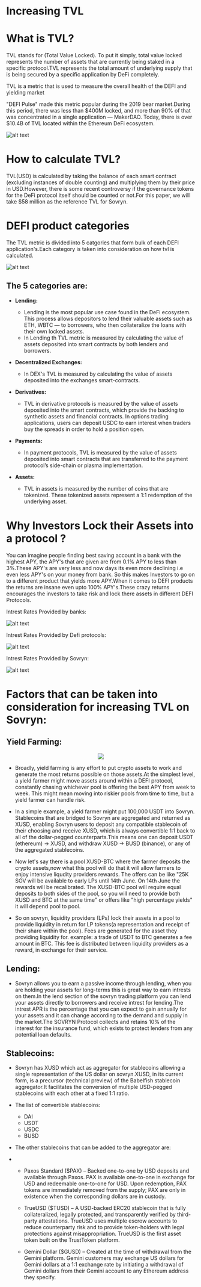 # Increasing TVL

# What is TVL?
TVL stands for (Total Value Locked). To put it simply, total value locked represents the number of assets that are currently being staked in a specific protocol.TVL represents the  total amount of underlying supply that is being secured by a specific application by DeFi completely.

TVL is a metric that is used to measure the overall health of the DEFI and yielding market

"DEFI Pulse" made this metric popular during the 2019 bear market.During this period, there was less than $400M locked, and more than 90% of that was concentrated in a single application — MakerDAO. Today, there is over $10.4B of TVL located within the Ethereum DeFi ecosystem.

![alt text](https://github.com/TanishqDsharma/Sovrython-Research-Repo/blob/main/images/defi1.png)

# How to calculate TVL?
TVL(USD) is calculated by taking the balance of each smart contract (excluding instances of double counting) and multiplying them by their price in USD.However, there is some recent controversy if the governance tokens for the DeFi protocol itself should be counted or not.For this paper, we will take $58 million as the reference TVL for Sovryn.

# DEFI product categories

The TVL metric is divided into 5 catgories that form bulk of each DEFI application's.Each category is taken into consideration on how tvl is calculated.

![alt text](https://github.com/TanishqDsharma/Sovrython-Research-Repo/blob/main/images/defi2.png)

## The 5 categories are:
* <b>Lending:</b>
   * Lending is the most popular use case found in the DeFi ecosystem. This process allows depositors to lend their valuable assets such as ETH, WBTC — to borrowers, who then collateralize the loans with their own locked assets.
   * In Lending th TVL metric is measured by calculating the value of assets deposited into smart contracts by both lenders and borrowers.
 
* <b>Decentralized Exchanges:</b>
    * In DEX's TVL is measured by calculating the value of assets deposited into the exchanges smart-contracts.
* <b>Derivatives:</b>
    * TVL in derivative protocols is measured by the value of assets deposited into the smart contracts, which provide the backing to synthetic assets and financial contracts. In options trading applications, users can deposit USDC to earn interest when traders buy the spreads in order to hold a position open.
* <b>Payments:</b>
   * In payment protocols, TVL is measured by the value of assets deposited into smart contracts that are transferred to the payment protocol’s side-chain or plasma implementation.
* <b>Assets:</b>
  * TVL in assets is measured by the number of coins that are tokenized. These tokenized assets represent a 1:1 redemption of the underlying asset.

# Why Investors Lock their Assets into a protocol ?

You can imagine people finding best saving account in a bank with the highest APY, the APY's that are given are from 0.1% APY to less than 3%.These APY's are very less and now days its even more declining i.e even less APY's on your money from bank. So this makes Investors to go on to a different product that yields more APY.When it comes to DEFI products the returns are insane even upto 100% APY's.These crazy returns encourages the investors to take risk and lock there assets in different DEFI Protocols. 

Intrest Rates Provided by banks:

![alt text](https://github.com/TanishqDsharma/Sovrython-Research-Repo/blob/main/images/bank-interest-rates-vs-credit-union-interest-rates.jpg)

Intrest Rates Provided by Defi protocols:

![alt text](https://github.com/TanishqDsharma/Sovrython-Research-Repo/blob/main/images/Selection_071-263x300.jpg)

Intrest Rates Provided by Sovryn:

![alt text](https://github.com/TanishqDsharma/Sovrython-Research-Repo/blob/main/images/2021-07-13%2014_23_59-Films%20%26%20TV.png)
 
# Factors that can be taken into consideration for increasing TVL on Sovryn:

## <b>Yield Farming:</b>
<p align="center">
    <img style="border-color:black;" align="center" src="https://github.com/TanishqDsharma/Sovrython-Research-Repo/blob/main/images/download.jpg">
</p>

 
  * Broadly, yield farming is any effort to put crypto assets to work and generate the most returns possible on those assets.At the simplest level, a yield farmer might move     assets around within a DEFI protocol, constantly chasing whichever pool is offering the best APY from week to week. This might   mean moving into riskier pools from time to time, but a yield farmer can handle risk.
  
  * In a simple example, a yield farmer might put 100,000 USDT into Sovryn. Stablecoins that are bridged to Sovryn are aggregated and returned as XUSD, enabling Sovryn users to     deposit any compatible stablecoin of their choosing and receive XUSD, which is always convertible 1:1 back to all of the dollar-pegged counterparts.This means one can deposit   USDT (ethereum) -> XUSD, and withdraw XUSD -> BUSD (binance), or any of the aggregated stablecoins.
  
  * Now let's say there is a pool XUSD-BTC where the farmer deposits the crypto assets,now what this pool will do that it will allow farmers to enjoy intensive liqudity providers   rewards. The offers can be like "25K SOV will be available to early LPs until 14th June. On 14th June the rewards will be recalibrated. The XUSD-BTC pool will require equal     deposits to both sides of the pool, so you will need to provide both XUSD and BTC at the same time" or offers like "high percentage yields" it will depend pool to pool.
  
  * So on sovryn, liquidity providers (LPs) lock their assets in a pool to provide liquidity in return for LP tokens(a representation and receipt of their share within the pool). Fees are generated for the asset they providing liquidity for. example: a trade of USDT to BTC generates a fee amount in BTC. This fee is distributed between liquidity providers as a reward, in exchange for their service.
  
## <b>Lending:</b>
  * Sovryn allows you to earn a passive income through lending, when you are holding your assets for long-terms this is great way to earn intrests on them.In the lend section of the sovryn trading platform you can lend your assets directly to borrowers and receive intrest for lending.The intrest APR is the percentage that you can expect to gain annually for your assets and it can change according to the demand and supply in the market.The SOVRYN Protocol collects and retains 10% of the interest for the insurance fund, which exists to protect lenders from any potential loan defaults.

## <b>Stablecoins:</b>
* Sovryn has XUSD which act as aggregator for stablecoins allowing a single representation of the US dollar on sovryn.XUSD, in its current form, is a precursor (technical preview) of the Babelfish stablecoin aggregator.It facilitates the conversion of multiple USD-pegged stablecoins with each other at a fixed 1:1 ratio.

* The list of convertible stablecoins:
  * DAI
  * USDT
  * USDC
  * BUSD

* The other stablecoins that can be added to the aggregator are:
* 
  * Paxos Standard ($PAX) – Backed one-to-one by USD deposits and available through Paxos. PAX is available one-to-one in exchange for USD and redeemable one-to-one for USD. Upon redemption, PAX tokens are immediately removed from the supply; PAX are only in existence when the corresponding dollars are in custody.

  * TrueUSD ($TUSD) – A USD-backed ERC20 stablecoin that is fully collateralized, legally protected, and transparently verified by third-party attestations. TrueUSD uses multiple escrow accounts to reduce counterparty risk and to provide token-holders with legal protections against misappropriation. TrueUSD is the first asset token built on the TrustToken platform.

  * Gemini Dollar ($GUSD) – Created at the time of withdrawal from the Gemini platform. Gemini customers may exchange US dollars for Gemini dollars at a 1:1 exchange rate by initiating a withdrawal of Gemini dollars from their Gemini account to any Ethereum address they specify.



